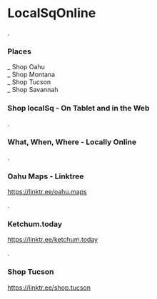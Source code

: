 # LocalSqOnline

.

### Places

 _ Shop Oahu  
 _ Shop Montana  
 _ Shop Tucson  
 _ Shop Savannah  
 
 
 
 
 ### Shop localSq  -  On Tablet and in the Web 

.

### What, When, Where - Locally Online 

.


### Oahu Maps - Linktree 
https://linktr.ee/oahu.maps 

.

### Ketchum.today
https://linktr.ee/ketchum.today 

.

### Shop Tucson
https://linktr.ee/shop.tucson 


